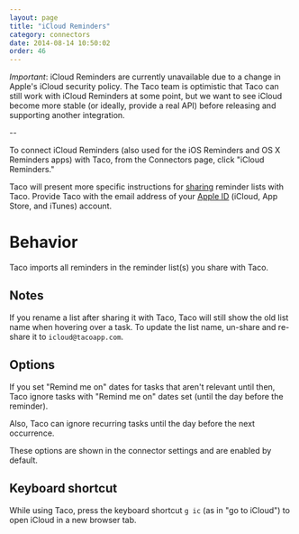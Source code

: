 ```yaml
---
layout: page
title: "iCloud Reminders"
category: connectors
date: 2014-08-14 10:50:02
order: 46
---
```


*Important*: iCloud Reminders are currently unavailable due to a change in
Apple's iCloud security policy. The Taco team is optimistic that Taco can still
work with iCloud Reminders at some point, but we want to see iCloud become
more stable (or ideally, provide a real API) before releasing and supporting
another integration.

--

To connect iCloud Reminders (also used for the iOS Reminders and OS X
Reminders apps) with Taco, from the Connectors page, click "iCloud
Reminders."

Taco will present more specific instructions for
[sharing](http://support.apple.com/kb/PH12516) reminder lists with Taco.
Provide Taco with the email address of your
[Apple ID](http://support.apple.com/kb/HT5625) (iCloud, App Store, and
iTunes) account.

# Behavior

Taco imports all reminders in the reminder list(s) you share with Taco.

## Notes

If you rename a list after sharing it with Taco, Taco will still show
the old list name when hovering over a task. To update the list name,
un-share and re-share it to `icloud@tacoapp.com`.

## Options

If you set "Remind me on" dates for tasks that aren't relevant until
then, Taco ignore tasks with "Remind me on" dates set (until the day
before the reminder).

Also, Taco can ignore recurring tasks until the day before the next
occurrence.

These options are shown in the connector settings and are enabled by
default.

## Keyboard shortcut

While using Taco, press the keyboard shortcut `g ic` (as in "go to
iCloud") to open iCloud in a new browser tab.
